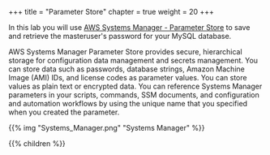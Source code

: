 +++
title = "Parameter Store"
chapter = true
weight = 20
+++

In this lab you will use [AWS Systems Manager - Parameter Store](https://docs.aws.amazon.com/systems-manager/latest/userguide/systems-manager-parameter-store.html) to save and retrieve the masteruser's password for your MySQL database.

AWS Systems Manager Parameter Store provides secure, hierarchical storage for configuration data management and secrets management. You can store data such as passwords, database strings, Amazon Machine Image (AMI) IDs, and license codes as parameter values. You can store values as plain text or encrypted data. You can reference Systems Manager parameters in your scripts, commands, SSM documents, and configuration and automation workflows by using the unique name that you specified when you created the parameter.

{{% img "Systems_Manager.png" "Systems Manager" %}}

{{% children %}}